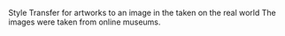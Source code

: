 Style Transfer for artworks to an image in the taken on the real world
The images were taken from online museums. 

